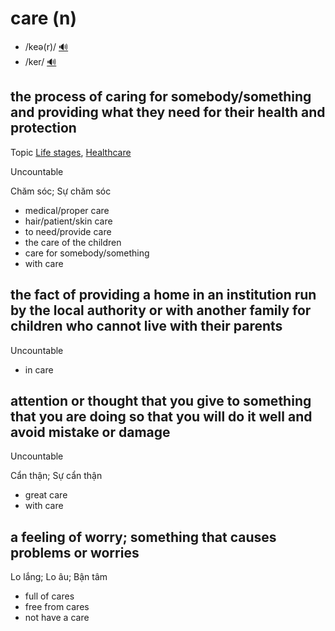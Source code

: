 # care (n)

- /keə(r)/ [🔊](https://www.oxfordlearnersdictionaries.com/media/english/uk_pron/c/car/care_/care__gb_1.mp3)
- /ker/ [🔊](https://www.oxfordlearnersdictionaries.com/media/english/us_pron/c/car/care_/care__us_1.mp3)

## the process of caring for somebody/something and providing what they need for their health and protection

Topic [Life stages](../topics/life-stages.md#life-stages), [Healthcare](../topics/healthcare.md#healthcare)

Uncountable

Chăm sóc; Sự chăm sóc

- medical/proper care
- hair/patient/skin care
- to need/provide care
- the care of the children
- care for somebody/something
- with care

## the fact of providing a home in an institution run by the local authority or with another family for children who cannot live with their parents

Uncountable

- in care

## attention or thought that you give to something that you are doing so that you will do it well and avoid mistake or damage

Uncountable

Cẩn thận; Sự cẩn thận

- great care
- with care

## a feeling of worry; something that causes problems or worries

Lo lắng; Lo âu; Bận tâm

- full of cares
- free from cares
- not have a care